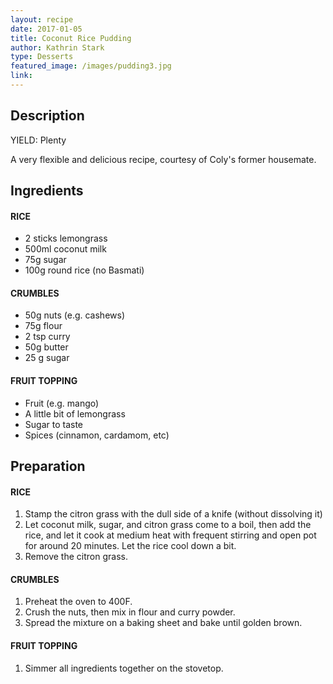 ```yaml
---
layout: recipe
date: 2017-01-05
title: Coconut Rice Pudding
author: Kathrin Stark
type: Desserts
featured_image: /images/pudding3.jpg
link: 
---
```

## Description

YIELD: Plenty

A very flexible and delicious recipe, courtesy of Coly's former housemate.

## Ingredients
#### RICE
* 2 sticks lemongrass 
* 500ml coconut milk 
* 75g sugar
* 100g round rice (no Basmati)

#### CRUMBLES
* 50g nuts (e.g. cashews)
* 75g flour
* 2 tsp curry 
* 50g butter 
* 25 g sugar

#### FRUIT TOPPING
* Fruit (e.g. mango)
* A little bit of lemongrass 
* Sugar to taste
* Spices (cinnamon, cardamom, etc)



## Preparation
#### RICE
1. Stamp the citron grass with the dull side of a knife (without dissolving it)
2. Let coconut milk, sugar, and citron grass come to a boil, then add the rice, and let it cook at medium heat with frequent stirring and open pot for around 20 minutes. Let the rice cool down a bit.
3. Remove the citron grass.

#### CRUMBLES
1. Preheat the oven to 400F. 
2. Crush the nuts, then mix in flour and curry powder.
3. Spread the mixture on a baking sheet and bake until golden brown.

#### FRUIT TOPPING
1. Simmer all ingredients together on the stovetop.
